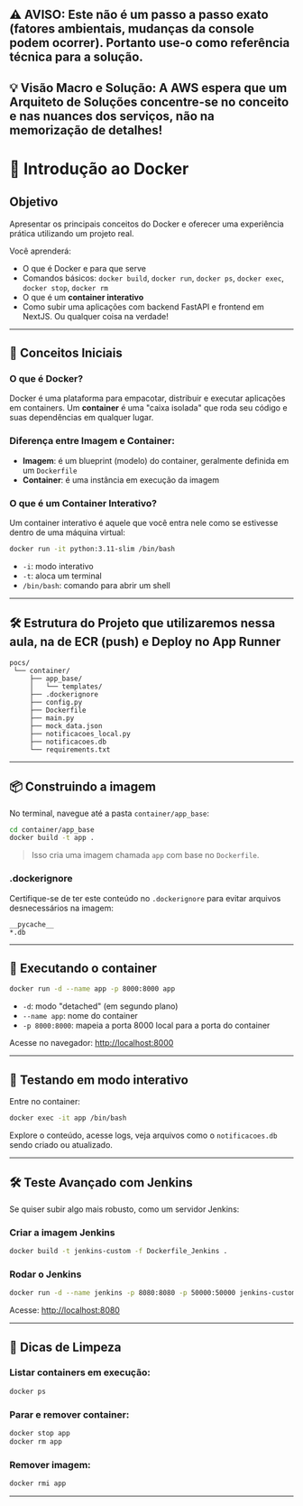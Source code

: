 ## ⚠️ AVISO: Este não é um passo a passo exato (fatores ambientais, mudanças da console podem ocorrer). Portanto use-o como referência técnica para a solução.
## 💡 Visão Macro e Solução: A AWS espera que um Arquiteto de Soluções concentre-se no conceito e nas nuances dos serviços, não na memorização de detalhes!
#
# 🐳 Introdução ao Docker

## Objetivo

Apresentar os principais conceitos do Docker e oferecer uma experiência prática utilizando um projeto real.

Você aprenderá:

* O que é Docker e para que serve
* Comandos básicos: `docker build`, `docker run`, `docker ps`, `docker exec`, `docker stop`, `docker rm`
* O que é um **container interativo**
* Como subir uma aplicações com backend FastAPI e frontend em NextJS. Ou qualquer coisa na verdade!

---

## 🧠 Conceitos Iniciais

### O que é Docker?

Docker é uma plataforma para empacotar, distribuir e executar aplicações em containers. Um **container** é uma "caixa isolada" que roda seu código e suas dependências em qualquer lugar.

### Diferença entre Imagem e Container:

* **Imagem**: é um blueprint (modelo) do container, geralmente definida em um `Dockerfile`
* **Container**: é uma instância em execução da imagem

### O que é um Container Interativo?

Um container interativo é aquele que você entra nele como se estivesse dentro de uma máquina virtual:

```bash
docker run -it python:3.11-slim /bin/bash
```

* `-i`: modo interativo
* `-t`: aloca um terminal
* `/bin/bash`: comando para abrir um shell

---

## 🛠️ Estrutura do Projeto que utilizaremos nessa aula, na de ECR (push) e Deploy no App Runner

```
pocs/
 └── container/
     ├── app_base/
     │   └── templates/
     ├── .dockerignore
     ├── config.py
     ├── Dockerfile
     ├── main.py
     ├── mock_data.json
     ├── notificacoes_local.py
     ├── notificacoes.db
     └── requirements.txt
```

---

## 📦 Construindo a imagem

No terminal, navegue até a pasta `container/app_base`:

```bash
cd container/app_base
docker build -t app .
```

> Isso cria uma imagem chamada `app` com base no `Dockerfile`.

### .dockerignore

Certifique-se de ter este conteúdo no `.dockerignore` para evitar arquivos desnecessários na imagem:

```
__pycache__
*.db
```

---

## 🚀 Executando o container

```bash
docker run -d --name app -p 8000:8000 app
```

* `-d`: modo "detached" (em segundo plano)
* `--name app`: nome do container
* `-p 8000:8000`: mapeia a porta 8000 local para a porta do container

Acesse no navegador: [http://localhost:8000](http://localhost:8000)

---

## 🧪 Testando em modo interativo

Entre no container:

```bash
docker exec -it app /bin/bash
```

Explore o conteúdo, acesse logs, veja arquivos como o `notificacoes.db` sendo criado ou atualizado.

---

## 🛠️ Teste Avançado com Jenkins

Se quiser subir algo mais robusto, como um servidor Jenkins:

### Criar a imagem Jenkins

```bash
docker build -t jenkins-custom -f Dockerfile_Jenkins .
```

### Rodar o Jenkins

```bash
docker run -d --name jenkins -p 8080:8080 -p 50000:50000 jenkins-custom
```

Acesse: [http://localhost:8080](http://localhost:8080)

---

## 🧹 Dicas de Limpeza

### Listar containers em execução:

```bash
docker ps
```

### Parar e remover container:

```bash
docker stop app
docker rm app
```

### Remover imagem:

```bash
docker rmi app
```

---
